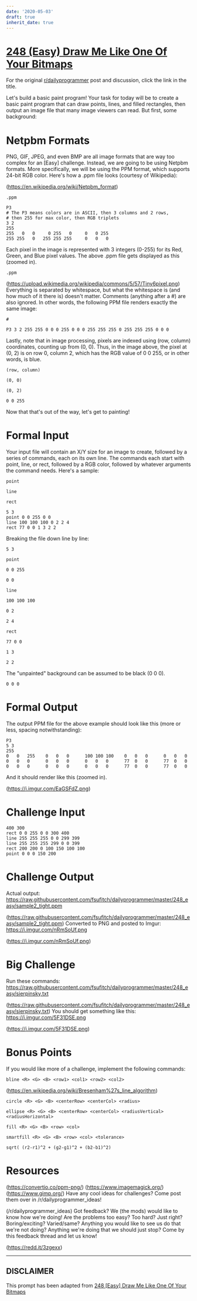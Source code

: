 ```yaml
---
date: '2020-05-03'
draft: true
inherit_date: true
---
```


# [248 (Easy) Draw Me Like One Of Your Bitmaps](https://www.reddit.com/r/dailyprogrammer/comments/3zfajl/20160104_challenge_248_easy_draw_me_like_one_of/)

For the original [r/dailyprogrammer](https://www.reddit.com/r/dailyprogrammer/) post and discussion, click the link in the title.

Let's build a basic paint program! Your task for today will be to create a basic paint program that can draw points, lines, and filled rectangles, then output an image file that many image viewers can read. But first, some background:

# Netpbm Formats
PNG, GIF, JPEG, and even BMP are all image formats that are way too complex for an [Easy] challenge. Instead, we are going to be using Netpbm formats. More specifically, we will be using the PPM format, which supports 24-bit RGB color. Here's how a .ppm file looks (courtesy of Wikipedia):

(https://en.wikipedia.org/wiki/Netpbm_format)

```
.ppm
```

```
P3
# The P3 means colors are in ASCII, then 3 columns and 2 rows,
# then 255 for max color, then RGB triplets
3 2
255
255   0   0     0 255   0     0   0 255
255 255   0   255 255 255     0   0   0
```
Each pixel in the image is represented with 3 integers (0-255) for its Red, Green, and Blue pixel values. The above .ppm file gets displayed as this (zoomed in). 


```
.ppm
```
(https://upload.wikimedia.org/wikipedia/commons/5/57/Tiny6pixel.png)
Everything is separated by whitespace, but what the whitespace is (and how much of it there is) doesn't matter. Comments (anything after a #) are also ignored. In other words, the following PPM file renders exactly the same image:


```
#
```

```
P3 3 2 255 255 0 0 0 255 0 0 0 255 255 255 0 255 255 255 0 0 0
```
Lastly, note that in image processing, pixels are indexed using (row, column) coordinates, counting up from (0, 0). Thus, in the image above, the pixel at (0, 2) is on row 0, column 2, which has the RGB value of 0 0 255, or in other words, is blue.


```
(row, column)
```

```
(0, 0)
```

```
(0, 2)
```

```
0 0 255
```
Now that that's out of the way, let's get to painting!

# Formal Input
Your input file will contain an X/Y size for an image to create, followed by a series of commands, each on its own line. The commands each start with point, line, or rect, followed by a RGB color, followed by whatever arguments the command needs. Here's a sample:


```
point
```

```
line
```

```
rect
```

```
5 3
point 0 0 255 0 0
line 100 100 100 0 2 2 4
rect 77 0 0 1 3 2 2
```
Breaking the file down line by line:


```
5 3
```

```
point
```

```
0 0 255
```

```
0 0
```

```
line
```

```
100 100 100
```

```
0 2
```

```
2 4
```

```
rect
```

```
77 0 0
```

```
1 3
```

```
2 2
```
The "unpainted" background can be assumed to be black (0 0 0).


```
0 0 0
```
# Formal Output
The output PPM file for the above example should look like this (more or less, spacing notwithstanding):


```
P3
5 3
255
0   0   255    0   0   0      100 100 100    0   0   0      0   0   0  
0   0   0      0   0   0      0   0   0      77  0   0      77  0   0  
0   0   0      0   0   0      0   0   0      77  0   0      77  0   0
```
And it should render like this (zoomed in).

(https://i.imgur.com/EaGSFdZ.png)
# Challenge Input

```
400 300
rect 0 0 255 0 0 300 400
line 255 255 255 0 0 299 399
line 255 255 255 299 0 0 399
rect 200 200 0 100 150 100 100
point 0 0 0 150 200
```
# Challenge Output
Actual output: https://raw.githubusercontent.com/fsufitch/dailyprogrammer/master/248_easy/sample2_tight.ppm

(https://raw.githubusercontent.com/fsufitch/dailyprogrammer/master/248_easy/sample2_tight.ppm)
Converted to PNG and posted to Imgur: https://i.imgur.com/nRmSoUf.png

(https://i.imgur.com/nRmSoUf.png)
# Big Challenge
Run these commands: https://raw.githubusercontent.com/fsufitch/dailyprogrammer/master/248_easy/sierpinsky.txt

(https://raw.githubusercontent.com/fsufitch/dailyprogrammer/master/248_easy/sierpinsky.txt)
You should get something like this: https://i.imgur.com/5F31DSE.png

(https://i.imgur.com/5F31DSE.png)
# Bonus Points
If you would like more of a challenge, implement the following commands:


```
bline <R> <G> <B> <row1> <col1> <row2> <col2>
```
(https://en.wikipedia.org/wiki/Bresenham%27s_line_algorithm)

```
circle <R> <G> <B> <centerRow> <centerCol> <radius>
```

```
ellipse <R> <G> <B> <centerRow> <centerCol> <radiusVertical> <radiusHorizontal>
```

```
fill <R> <G> <B> <row> <col>
```

```
smartfill <R> <G> <B> <row> <col> <tolerance>
```

```
sqrt( (r2-r1)^2 + (g2-g1)^2 + (b2-b1)^2)
```
# Resources
(https://convertio.co/ppm-png/)
(https://www.imagemagick.org/)
(https://www.gimp.org/)
Have any cool ideas for challenges? Come post them over in /r/dailyprogrammer_ideas!

(/r/dailyprogrammer_ideas)
Got feedback? We (the mods) would like to know how we're doing! Are the problems too easy? Too hard? Just right? Boring/exciting? Varied/same? Anything you would like to see us do that we're not doing? Anything we're doing that we should just stop? Come by this feedback thread and let us know!

(https://redd.it/3zgexx)

----
## **DISCLAIMER**
This prompt has been adapted from [248 [Easy] Draw Me Like One Of Your Bitmaps](https://www.reddit.com/r/dailyprogrammer/comments/3zfajl/20160104_challenge_248_easy_draw_me_like_one_of/
)
